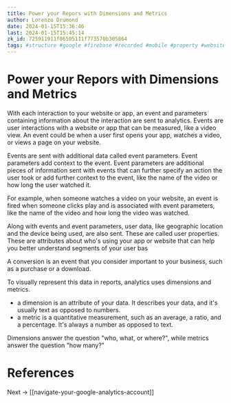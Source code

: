 ```yaml
---
title: Power your Repors with Dimensions and Metrics
author: Lorenzo Drumond
date: 2024-01-15T15:36:46
last: 2024-01-15T15:45:14
zk_id: 725911911f06505111f773570b305864
tags: #structure #google #firebase #recorded #mobile #property #website #real_time #account #advertising #reports #data_stream #ga4 #analytics #marketing #sales #tag #data
---
```



# Power your Repors with Dimensions and Metrics
With each interaction to your website or app, an event and parameters containing information about the interaction are sent to analytics. Events are user interactions with a website or app that can be measured, like a video view. An event could be when a user first opens your app, watches a video, or views a page on your website.

Events are sent with additional data called event parameters. Event parameters add context to the event. Event parameters are additional pieces of information sent with events that can further specify an action the user took or add further context to the event, like the name of the video or how long the user watched it.

For example, when someone watches a video on your website, an event is fired when someone clicks play and is associated with event parameters, like the name of the video and how long the video was watched.

Along with events and event parameters, user data, like geographic location and the device being used, are also sent. These are called user properties. These are attributes about who's using your app or website that can help you better understand segments of your user bas

A conversion is an event that you consider important to your business, such as a purchase or a download.

To visually represent this data in reports, analytics uses dimensions and metrics.
- a dimension is an attribute of your data. It describes your data, and it's usually text as opposed to numbers.
- a metric is a quantitative measurement, such as an average, a ratio, and a percentage. It's always a number as opposed to text.

Dimensions answer the question "who, what, or where?", while metrics answer the question "how many?"

# References

Next -> [[navigate-your-google-analytics-account]]
